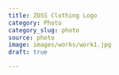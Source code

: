 ```yaml
---
title: ZOSS Clothing Logo
category: Photo
category_slug: photo
source: photo
image: images/works/work1.jpg
draft: true

---
```

